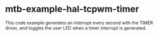 # mtb-example-hal-tcpwm-timer
This code example generates an interrupt every second with the TIMER driver, and toggles the user LED when a timer interrupt is generated.
